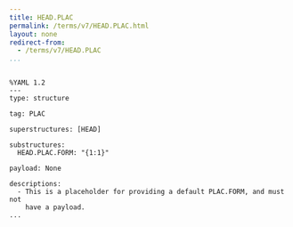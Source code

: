 ```yaml
---
title: HEAD.PLAC
permalink: /terms/v7/HEAD.PLAC.html
layout: none
redirect-from:
  - /terms/v7/HEAD.PLAC
...
```


```

%YAML 1.2
---
type: structure

tag: PLAC

superstructures: [HEAD]

substructures:
  HEAD.PLAC.FORM: "{1:1}"

payload: None

descriptions:
  - This is a placeholder for providing a default PLAC.FORM, and must not
    have a payload.
...

```